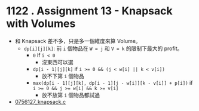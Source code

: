 # 1122 . Assignment 13 - Knapsack with Volumes

- 和 Knapsack 差不多，只是多一個維度來算 Volume。
  - `dp[i][j][k]`: 前 `i` 個物品在 `W = j` 和 `V = k` 的限制下最大的 profit。
    - `0` if `i < 0`
      - 沒東西可以選
    - `dp[i - 1][j][k]` if `i >= 0 && (j < w[i] || k < v[i])`
      - 放不下第 `i` 個物品
    - `max(dp[i - 1][j][k], dp[i - 1][j - w[i]][k - v[i]] + p[i])` if `i >= 0 && j >= w[i] && k >= v[i]`
      - 放不放第 `i` 個物品都試過
- [0756127_knapsack.c](submissions/accepted/0756127_knapsack.c)
